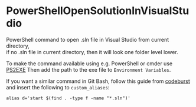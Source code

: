 # PowerShellOpenSolutionInVisualStudio

PowerShell command to open .sln file in Visual Studio from current directory,  
if no .sln file in current directory, then it will look one folder level lower.  

To make the command available using e.g. PowerShell or cmder use [PS2EXE](https://github.com/MScholtes/PS2EXE)
Then add the path to the exe file to `Environment Variables`.  

If you want a similar command in Git Bash, follow this guide from [codeburst](https://codeburst.io/learn-how-to-create-custom-bash-commands-in-less-than-4-minutes-6d4ceadd9590)  
and insert the following to `custom_aliases`:  
``` SHELL
alias d='start $(find . -type f -name "*.sln")'
```
